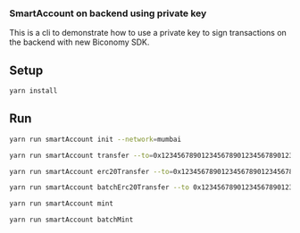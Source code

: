 ### SmartAccount on backend using private key

This is a cli to demonstrate how to use a private key to sign transactions on the backend with new Biconomy SDK.

## Setup

```bash
yarn install
```

## Run

```bash
yarn run smartAccount init --network=mumbai

yarn run smartAccount transfer --to=0x1234567890123456789012345678901234567890 --amount=1

yarn run smartAccount erc20Transfer --to=0x1234567890123456789012345678901234567890 --amount=0.01 --token=0x0987654321098765432109876543210987654321

yarn run smartAccount batchErc20Transfer --to 0x1234567890123456789012345678901234567890,0xC91A7205D8235393808fCF85Da08B62C0940621D --token 0x0987654321098765432109876543210987654321 --amount 0.01

yarn run smartAccount mint

yarn run smartAccount batchMint
```
